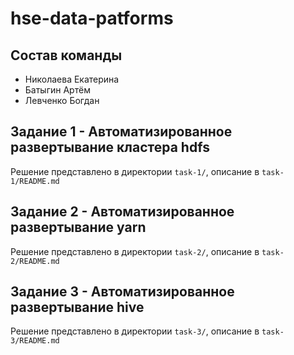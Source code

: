 # hse-data-patforms

## Состав команды
* Николаева Екатерина
* Батыгин Артём
* Левченко Богдан

## Задание 1 - Автоматизированное развертывание кластера hdfs

Решение представлено в директории `task-1/`, описание в `task-1/README.md`

## Задание 2 - Автоматизированное развертывание yarn

Решение представлено в директории `task-2/`, описание в `task-2/README.md`

## Задание 3 - Автоматизированное развертывание hive

Решение представлено в директории `task-3/`, описание в `task-3/README.md`
